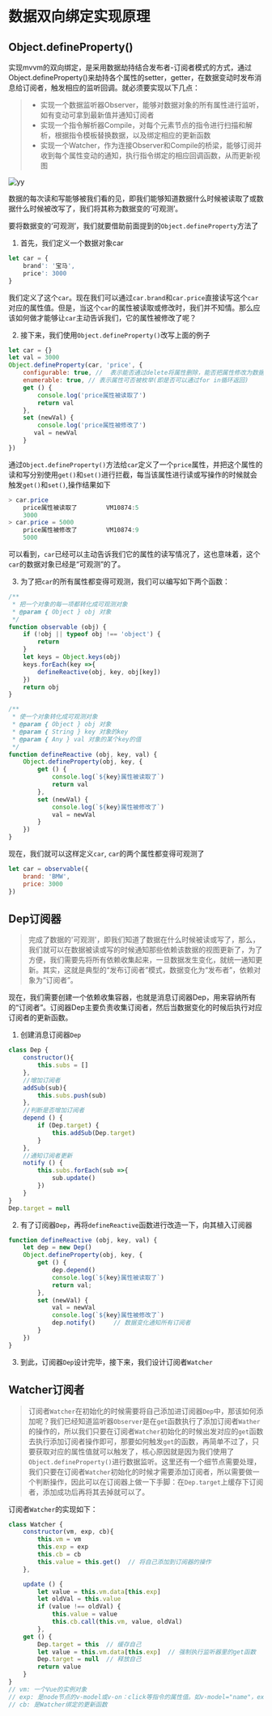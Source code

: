 # 数据双向绑定实现原理

## Object.defineProperty()

实现mvvm的双向绑定，是采用数据劫持结合发布者-订阅者模式的方式，通过Object.defineProperty()来劫持各个属性的setter，getter，在数据变动时发布消息给订阅者，触发相应的监听回调。就必须要实现以下几点：

> - 实现一个数据监听器Observer，能够对数据对象的所有属性进行监听，如有变动可拿到最新值并通知订阅者
> - 实现一个指令解析器Compile，对每个元素节点的指令进行扫描和解析，根据指令模板替换数据，以及绑定相应的更新函数
> - 实现一个Watcher，作为连接Observer和Compile的桥梁，能够订阅并收到每个属性变动的通知，执行指令绑定的相应回调函数，从而更新视图

![yy](https://upload-images.jianshu.io/upload_images/8560482-d18d5fe20c1ade5c.png)

数据的每次读和写能够被我们看的见，即我们能够知道数据什么时候被读取了或数据什么时候被改写了，我们将其称为数据变的‘可观测’。

要将数据变的‘可观测’，我们就要借助前面提到的`Object.defineProperty`方法了

1. 首先，我们定义一个数据对象car

```js
let car = {
    brand': '宝马',
    price': 3000
}
```

我们定义了这个`car`。现在我们可以通过`car.brand`和`car.price`直接读写这个`car`对应的属性值。但是，当这个`car`的属性被读取或修改时，我们并不知情。那么应该如何做才能够让`car`主动告诉我们，它的属性被修改了呢？

2. 接下来，我们使用`Object.defineProperty()`改写上面的例子

```js
let car = {}
let val = 3000
Object.defineProperty(car, 'price', {
    configurable: true, //  表示能否通过delete将属性删除，能否把属性修改为数据属性
    enumerable: true, // 表示属性可否被枚举(即是否可以通过for in循环返回)
    get () {
        console.log('price属性被读取了')
        return val
    },
    set (newVal) {
        console.log('price属性被修改了')
       val = newVal
    }
})
```

通过`Object.defineProperty()`方法给`car`定义了一个`price`属性，并把这个属性的读和写分别使用`get()`和`set()`进行拦截，每当该属性进行读或写操作的时候就会触发`get()`和`set()`,操作结果如下

```powershell
> car.price
    price属性被读取了        VM10874:5
    3000
> car.price = 5000
    price属性被修改了        VM10874:9
    5000
```

可以看到，`car`已经可以主动告诉我们它的属性的读写情况了，这也意味着，这个`car`的数据对象已经是“可观测”的了。

3. 为了把`car`的所有属性都变得可观测，我们可以编写如下两个函数：

```js
/**
 * 把一个对象的每一项都转化成可观测对象
 * @param { Object } obj 对象
 */
function observable (obj) {
    if (!obj || typeof obj !== 'object') {
        return
    }
    let keys = Object.keys(obj)
    keys.forEach(key =>{
        defineReactive(obj, key, obj[key])
    })
    return obj
}

/**
 * 使一个对象转化成可观测对象
 * @param { Object } obj 对象
 * @param { String } key 对象的key
 * @param { Any } val 对象的某个key的值
 */
function defineReactive (obj, key, val) {
    Object.defineProperty(obj, key, {
        get () {
            console.log(`${key}属性被读取了`)
            return val
        },
        set (newVal) {
            console.log(`${key}属性被修改了`)
            val = newVal
        }
    })
}
```

现在，我们就可以这样定义`car`, `car`的两个属性都变得可观测了

```js
let car = observable({
    brand: 'BMW',
    price: 3000
})
```

## Dep订阅器

> 完成了数据的'可观测'，即我们知道了数据在什么时候被读或写了，那么，我们就可以在数据被读或写的时候通知那些依赖该数据的视图更新了，为了方便，我们需要先将所有依赖收集起来，一旦数据发生变化，就统一通知更新。其实，这就是典型的“发布订阅者”模式，数据变化为“发布者”，依赖对象为“订阅者”。

现在，我们需要创建一个依赖收集容器，也就是消息订阅器Dep，用来容纳所有的“订阅者”。订阅器Dep主要负责收集订阅者，然后当数据变化的时候后执行对应订阅者的更新函数。

1. 创建消息订阅器`Dep`

```js
class Dep {
    constructor(){
        this.subs = []
    },
    //增加订阅者
    addSub(sub){
        this.subs.push(sub)
    },
    //判断是否增加订阅者
    depend () {
        if (Dep.target) {
            this.addSub(Dep.target)
        }
    },
    //通知订阅者更新
    notify () {
        this.subs.forEach(sub =>{
            sub.update()
        })
    }
}
Dep.target = null
```

2. 有了订阅器`Dep`，再将`defineReactive`函数进行改造一下，向其植入订阅器

```js
function defineReactive (obj, key, val) {
    let dep = new Dep()
    Object.defineProperty(obj, key, {
        get () {
            dep.depend()
            console.log(`${key}属性被读取了`)
            return val;
        },
        set (newVal) {
            val = newVal
            console.log(`${key}属性被修改了`)
            dep.notify()     // 数据变化通知所有订阅者
        }
    })
}
```

3. 到此，订阅器`Dep`设计完毕，接下来，我们设计订阅者`Watcher`

## Watcher订阅者

> 订阅者`Watcher`在初始化的时候需要将自己添加进订阅器`Dep`中，那该如何添加呢？我们已经知道监听器`Observer`是在`get`函数执行了添加订阅者`Wather`的操作的，所以我们只要在订阅者`Watcher`初始化的时候出发对应的`get`函数去执行添加订阅者操作即可，那要如何触发`get`的函数，再简单不过了，只要获取对应的属性值就可以触发了，核心原因就是因为我们使用了`Object.defineProperty()`进行数据监听。这里还有一个细节点需要处理，我们只要在订阅者`Watcher`初始化的时候才需要添加订阅者，所以需要做一个判断操作，因此可以在订阅器上做一下手脚：在`Dep.target`上缓存下订阅者，添加成功后再将其去掉就可以了。

订阅者`Watcher`的实现如下：

```js
class Watcher {
    constructor(vm, exp, cb){
        this.vm = vm
        this.exp = exp
        this.cb = cb
        this.value = this.get()  // 将自己添加到订阅器的操作
    },

    update () {
        let value = this.vm.data[this.exp]
        let oldVal = this.value
        if (value !== oldVal) {
            this.value = value
            this.cb.call(this.vm, value, oldVal)
        },
    get () {
        Dep.target = this  // 缓存自己
        let value = this.vm.data[this.exp]  // 强制执行监听器里的get函数
        Dep.target = null  // 释放自己
        return value
    }
}
// vm: 一个Vue的实例对象
// exp: 是node节点的v-model或v-on：click等指令的属性值。如v-model="name"，exp就是name
// cb: 是Watcher绑定的更新函数
```

<!-- // https://www.cnblogs.com/wangjiachen666/p/9883916.html -->

<ClientOnly>
  <global-reward-index />
</ClientOnly>
